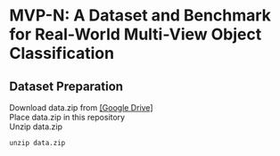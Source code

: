 # MVP-N: A Dataset and Benchmark for Real-World Multi-View Object Classification
## Dataset Preparation
Download data.zip from [[Google Drive]](https://drive.google.com/uc?export=download&id=1rbjFXLtXGYSsgFN2r9AZtWxOVHGF5jAS)  
Place data.zip in this repository  
Unzip data.zip  
```
unzip data.zip
```



